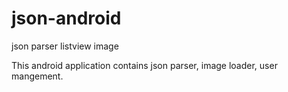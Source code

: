 json-android
============

json parser listview image

This android application contains json parser, image loader, user mangement. 


